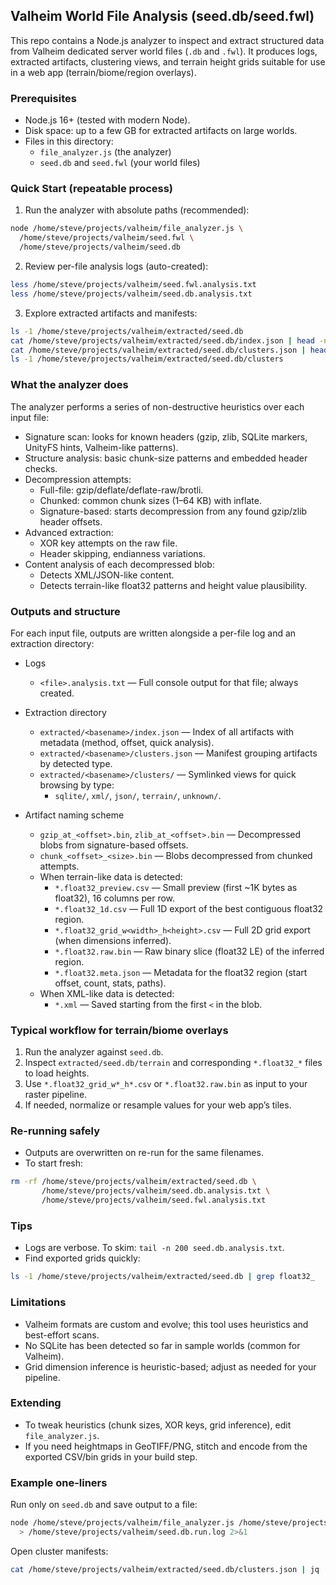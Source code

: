 ## Valheim World File Analysis (seed.db/seed.fwl)

This repo contains a Node.js analyzer to inspect and extract structured data from Valheim dedicated server world files (`.db` and `.fwl`). It produces logs, extracted artifacts, clustering views, and terrain height grids suitable for use in a web app (terrain/biome/region overlays).

### Prerequisites
- Node.js 16+ (tested with modern Node).
- Disk space: up to a few GB for extracted artifacts on large worlds.
- Files in this directory:
  - `file_analyzer.js` (the analyzer)
  - `seed.db` and `seed.fwl` (your world files)

### Quick Start (repeatable process)
1) Run the analyzer with absolute paths (recommended):

```bash
node /home/steve/projects/valheim/file_analyzer.js \
  /home/steve/projects/valheim/seed.fwl \
  /home/steve/projects/valheim/seed.db
```

2) Review per-file analysis logs (auto-created):

```bash
less /home/steve/projects/valheim/seed.fwl.analysis.txt
less /home/steve/projects/valheim/seed.db.analysis.txt
```

3) Explore extracted artifacts and manifests:

```bash
ls -1 /home/steve/projects/valheim/extracted/seed.db
cat /home/steve/projects/valheim/extracted/seed.db/index.json | head -n 50
cat /home/steve/projects/valheim/extracted/seed.db/clusters.json | head -n 50
ls -1 /home/steve/projects/valheim/extracted/seed.db/clusters
```

### What the analyzer does
The analyzer performs a series of non-destructive heuristics over each input file:
- Signature scan: looks for known headers (gzip, zlib, SQLite markers, UnityFS hints, Valheim-like patterns).
- Structure analysis: basic chunk-size patterns and embedded header checks.
- Decompression attempts:
  - Full-file: gzip/deflate/deflate-raw/brotli.
  - Chunked: common chunk sizes (1–64 KB) with inflate.
  - Signature-based: starts decompression from any found gzip/zlib header offsets.
- Advanced extraction:
  - XOR key attempts on the raw file.
  - Header skipping, endianness variations.
- Content analysis of each decompressed blob:
  - Detects XML/JSON-like content.
  - Detects terrain-like float32 patterns and height value plausibility.

### Outputs and structure
For each input file, outputs are written alongside a per-file log and an extraction directory:

- Logs
  - `<file>.analysis.txt` — Full console output for that file; always created.

- Extraction directory
  - `extracted/<basename>/index.json` — Index of all artifacts with metadata (method, offset, quick analysis).
  - `extracted/<basename>/clusters.json` — Manifest grouping artifacts by detected type.
  - `extracted/<basename>/clusters/` — Symlinked views for quick browsing by type:
    - `sqlite/`, `xml/`, `json/`, `terrain/`, `unknown/`.

- Artifact naming scheme
  - `gzip_at_<offset>.bin`, `zlib_at_<offset>.bin` — Decompressed blobs from signature-based offsets.
  - `chunk_<offset>_<size>.bin` — Blobs decompressed from chunked attempts.
  - When terrain-like data is detected:
    - `*.float32_preview.csv` — Small preview (first ~1K bytes as float32), 16 columns per row.
    - `*.float32_1d.csv` — Full 1D export of the best contiguous float32 region.
    - `*.float32_grid_w<width>_h<height>.csv` — Full 2D grid export (when dimensions inferred).
    - `*.float32.raw.bin` — Raw binary slice (float32 LE) of the inferred region.
    - `*.float32.meta.json` — Metadata for the float32 region (start offset, count, stats, paths).
  - When XML-like data is detected:
    - `*.xml` — Saved starting from the first `<` in the blob.

### Typical workflow for terrain/biome overlays
1) Run the analyzer against `seed.db`.
2) Inspect `extracted/seed.db/terrain` and corresponding `*.float32_*` files to load heights.
3) Use `*.float32_grid_w*_h*.csv` or `*.float32.raw.bin` as input to your raster pipeline.
4) If needed, normalize or resample values for your web app’s tiles.

### Re-running safely
- Outputs are overwritten on re-run for the same filenames.
- To start fresh:

```bash
rm -rf /home/steve/projects/valheim/extracted/seed.db \
       /home/steve/projects/valheim/seed.db.analysis.txt \
       /home/steve/projects/valheim/seed.fwl.analysis.txt
```

### Tips
- Logs are verbose. To skim: `tail -n 200 seed.db.analysis.txt`.
- Find exported grids quickly:

```bash
ls -1 /home/steve/projects/valheim/extracted/seed.db | grep float32_
```

### Limitations
- Valheim formats are custom and evolve; this tool uses heuristics and best-effort scans.
- No SQLite has been detected so far in sample worlds (common for Valheim).
- Grid dimension inference is heuristic-based; adjust as needed for your pipeline.

### Extending
- To tweak heuristics (chunk sizes, XOR keys, grid inference), edit `file_analyzer.js`.
- If you need heightmaps in GeoTIFF/PNG, stitch and encode from the exported CSV/bin grids in your build step.

### Example one-liners

Run only on `seed.db` and save output to a file:

```bash
node /home/steve/projects/valheim/file_analyzer.js /home/steve/projects/valheim/seed.db \
  > /home/steve/projects/valheim/seed.db.run.log 2>&1
```

Open cluster manifests:

```bash
cat /home/steve/projects/valheim/extracted/seed.db/clusters.json | jq '.' | head -n 80
```




